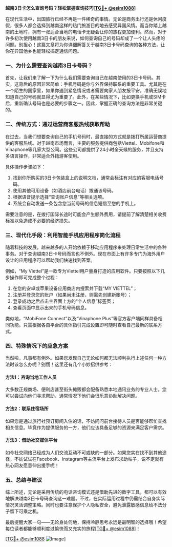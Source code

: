**越南3日卡怎么查询号码？轻松掌握查询技巧[[TG💪+ @esim1088](https://t.me/s/esim1088)]**

在现代生活中，出国旅行已经不再是一件稀奇的事情。无论是商务出行还是休闲度假，很多人都会选择到越南这样的热门旅游目的地去感受异国风情。而当你踏上越南的土地时，拥有一张适合当地的电话卡无疑会让你的旅程更加便利。然而，对于许多初次使用越南3日卡的朋友来说，如何查询自己的号码却成了一个让人头疼的问题。别担心！这篇文章将为你详细解答关于越南3日卡号码查询的各种方法，让你在异国他乡也能轻松搞定通信问题。

### 一、为什么需要查询越南3日卡号码？

首先，让我们来了解一下为什么我们需要查询自己在越南使用的3日卡号码。其实，这背后的原因非常简单：手机号码是你与外界保持联系的重要工具。尤其是在一个陌生的国家里，如果你遇到紧急情况或者需要向家人朋友报平安，准确无误地知道自己的号码就显得尤为重要了。此外，在某些情况下，比如更换手机或SIM卡后，重新确认号码也是必要的步骤之一。因此，掌握正确的查询方法是非常关键的。

### 二、传统方式：通过运营商客服热线获取帮助

在过去，当我们想要查询自己的手机号码时，最直接的方式就是拨打所属运营商提供的客服热线。对于越南市场而言，主要的服务提供商包括Viettel、Mobifone和Vinaphone等几家大型公司。这些公司都提供了24小时全天候的服务，并且支持多语言操作，非常适合外籍游客使用。

具体操作步骤如下：
1. 找到你所购买的3日卡包装盒上的说明文档，通常会标注有对应的客服电话号码。
2. 使用其他可用设备（如酒店前台电话）拨通该号码。
3. 根据语音提示选择“查询账户信息”等相关选项。
4. 系统会自动发送一条包含您当前号码的信息短信至您的手机上。

需要注意的是，在拨打国际长途时可能会产生额外费用，请提前了解清楚相关收费标准以免造成不必要的经济损失。

### 三、现代化手段：利用智能手机应用程序简化流程

随着科技的发展，越来越多的人开始依赖于移动应用程序来处理日常生活中的各种事务。对于查询越南3日卡号码而言也不例外。现在市面上有许多专门为海外用户设计的应用程序可以帮助我们快速找到答案。

例如，“My Viettel”是一款专为Viettel用户量身打造的应用软件。只要按照以下几步操作即可完成整个过程：
1. 在您的安卓或苹果设备应用商店内搜索并下载“MY VIETTEL”；
2. 注册并登录您的账户（如果尚未注册，则需先创建新账号）；
3. 登录成功之后点击主界面上方的“个人信息”标签页；
4. 查看页面中显示出来的手机号码信息。

类似地，“MobiFone Connect”以及“Vinaphone Plus”等官方客户端同样具备相同功能。只需根据各自平台的具体指引完成设置即可随时查看自己最新的联系方式。

### 四、特殊情况下的应急方案

当然啦，凡事都有例外。如果您发现自己无论如何都无法顺利执行上述任何一种方法时该怎么办呢？别慌！这里还有几个小妙招供参考：

#### 方法1：咨询当地工作人员
大多数正规商场、便利店甚至街头摊贩都会配备熟悉本地通讯业务的专业人士。您可以尝试向他们寻求帮助，通常情况下他们会很乐意协助解决问题。

#### 方法2：联系住宿场所
如果您是通过旅行社预订房间入住的话，不妨问问前台接待人员是否能够帮忙查找相关信息。毕竟作为提供服务的一方，他们应该具备足够的资源来满足客户需求。

#### 方法3：借助社交媒体平台
如今社交网络已经成为人们交流互动不可或缺的一部分。如果您实在找不到其他途径，不妨试试在Facebook、Instagram等主流平台上发布求助帖子，说不定就有热心网友愿意伸出援手呢！

### 五、总结与建议

综上所述，无论是采用传统的电话咨询模式还是借助先进的数字工具，都可以有效地解决越南3日卡号码查询这一难题。不过，在实际运用过程中仍需结合自身实际情况灵活调整策略。同时也要注意保护个人隐私安全，避免泄露敏感信息给不法分子留下可乘之机。

最后提醒大家一句——无论身处何地，保持冷静思考永远是最明智的选择哦！希望每位读者都能够顺利度过愉快而又充实的旅程[[TG💪+ @esim1088](https://t.me/s/esim1088)]！

[[TG💪+ @esim1088](https://t.me/s/esim1088) ![Image](https://i.postimg.cc/4NQfJmqS/Snipaste-2025-05-13-00-14-12.png)]